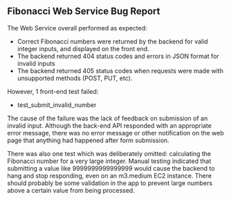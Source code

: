 ## Fibonacci Web Service Bug Report

The Web Service overall performed as expected:

   * Correct Fibonacci numbers were returned by the backend for valid integer inputs, and displayed on the front end.
   * The backend returned 404 status codes and errors in JSON format for invalid inputs
   * The backend returned 405 status codes when requests were made with unsupported methods (POST, PUT, etc).

However, 1 front-end test failed:

   * test_submit_invalid_number

The cause of the failure was the lack of feedback on submission of an invalid input.  Although the back-end API responded
with an appropriate error message, there was no error message or other notification on the web page that anything had happened after form submission.

There was also one test which was deliberately omitted: calculating the Fibonacci number for a very large integer.
Manual testing indicated that submitting a value like 9999999999999999 would cause the backend to hang and stop
responding, even on an m3.medium EC2 instance.  There should probably be some validation in the app to prevent
large numbers above a certain value from being processed.
